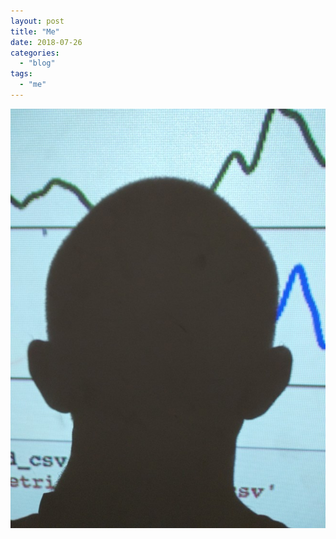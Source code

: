 ```yaml
---
layout: post
title: "Me"
date: 2018-07-26
categories: 
  - "blog"
tags: 
  - "me"
---
```


![boris](/assets/images/2018/07/boris.jpg)
